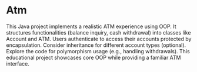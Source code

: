 # Atm
This Java project implements a realistic ATM experience using OOP. It structures functionalities (balance inquiry, cash withdrawal) into classes like Account and ATM. Users authenticate to access their accounts protected by encapsulation. Consider inheritance for different account types (optional). Explore the code for polymorphism usage (e.g., handling withdrawals). This educational project showcases core OOP while providing a familiar ATM interface.
